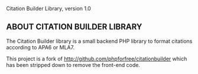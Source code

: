 Citation Builder Library, version 1.0

ABOUT CITATION BUILDER LIBRARY
--------------------------------------- 

The Citation Builder library is a small backend PHP library to format citations according to APA6 or MLA7.

This project is a fork of http://github.com/phpforfree/citationbuilder which has been stripped down to remove the front-end code.
